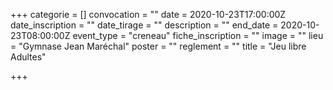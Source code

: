 +++
categorie = []
convocation = ""
date = 2020-10-23T17:00:00Z
date_inscription = ""
date_tirage = ""
description = ""
end_date = 2020-10-23T08:00:00Z
event_type = "creneau"
fiche_inscription = ""
image = ""
lieu = "Gymnase Jean Maréchal"
poster = ""
reglement = ""
title = "Jeu libre Adultes"

+++
